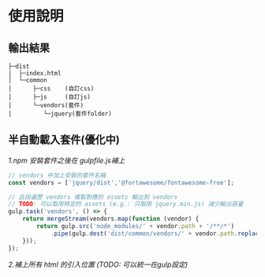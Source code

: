 # 使用說明

## 輸出結果
```
├─dist
|  ├─index.html
│  └─common
│      ├─css    (自訂css)
│      ├─js     (自訂js)
│      └─vendors(套件)
|         └─jquery(套件folder)
```
## 半自動載入套件(優化中)
*1.npm 安裝套件之後在 gulpfile.js補上*

```js
// vendors 中加上安裝的套件名稱
const vendors = ['jquery/dist','@fortawesome/fontawesome-free'];

// 此段遍歷 vendors 複製對應的 assets 輸出到 vendors
// TODO: 可以取用特定的 assets (e.g.: 只取用 jquery.min.js) 減少輸出容量
gulp.task('vendors', () => {
    return mergeStream(vendors.map(function (vendor) {
        return gulp.src('node_modules/' + vendor.path + '/**/*')
            .pipe(gulp.dest('dist/common/vendors/' + vendor.path.replace(/\/.*/, '')));
    }));
});
```
*2.補上所有 html 的引入位置 (TODO: 可以統一在gulp設定)*




